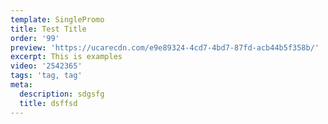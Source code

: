 ```yaml
---
template: SinglePromo
title: Test Title
order: '99'
preview: 'https://ucarecdn.com/e9e89324-4cd7-4bd7-87fd-acb44b5f358b/'
excerpt: This is examples
video: '2542365'
tags: 'tag, tag'
meta:
  description: sdgsfg
  title: dsffsd
---
```


